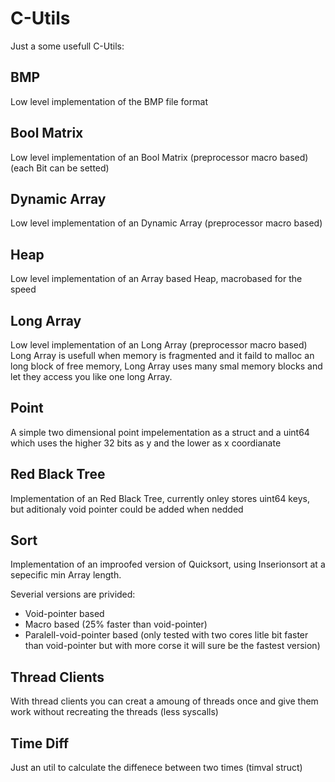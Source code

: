 C-Utils
========

Just a some usefull C-Utils:


BMP
---
Low level implementation of the BMP file format


Bool Matrix
---
Low level implementation of an Bool Matrix (preprocessor macro based)
(each Bit can be setted)


Dynamic Array
--- 
Low level implementation of an Dynamic Array (preprocessor macro based)


Heap
--- 
Low level implementation of an Array based Heap, macrobased for the speed


Long Array
--- 
Low level implementation of an Long Array (preprocessor macro based)
Long Array is usefull when memory is fragmented and it faild to malloc an
long block of free memory, Long Array uses many smal memory blocks and
let they access you like one long Array.


Point
--- 
A simple two dimensional point impelementation
as a struct and a uint64 which uses the higher 32 bits
as y and the lower as x coordianate


Red Black Tree
--- 
Implementation of an Red Black Tree, currently onley stores uint64 keys,
but aditionaly void pointer could be added when nedded


Sort
--- 
Implementation of an improofed version of Quicksort, using Inserionsort
at a sepecific min Array length.

Severial versions are privided:

  + Void-pointer based
  + Macro based (25% faster than void-pointer)
  + Paralell-void-pointer based (only tested with two cores litle bit faster
    than void-pointer but with more corse it will sure be the fastest version)


Thread Clients
--- 
With thread clients you can creat a amoung of threads once
and give them work without recreating the threads (less syscalls)


Time Diff
--- 
Just an util to calculate the diffenece between two times (timval struct)
